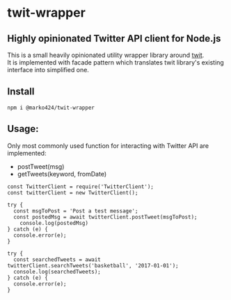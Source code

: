 # twit-wrapper

## Highly opinionated Twitter API client for Node.js

This is a small heavily opinionated utility wrapper library around [twit](https://github.com/ttezel/twit).  
It is implemented with facade pattern which translates twit library's existing interface into simplified one.

## Install

```
npm i @marko424/twit-wrapper
```

## Usage:

Only most commonly used function for interacting with Twitter API are implemented:

- postTweet(msg)
- getTweets(keyword, fromDate)

```
const TwitterClient = require('TwitterClient');
const twitterClient = new TwitterClient();

try {
  const msgToPost = 'Post a test message';
  const postedMsg = await twitterClient.postTweet(msgToPost);
	console.log(postedMsg)
} catch (e) {
  console.error(e);
}

try {
  const searchedTweets = await twitterClient.searchTweets('basketball', '2017-01-01');
  console.log(searchedTweets);
} catch (e) {
  console.error(e);
}
```
